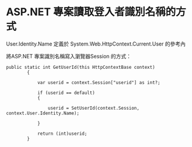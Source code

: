 # ASP.NET 專案讀取登入者識別名稱的方式

User.Identity.Name 定義於 System.Web.HttpContext.Current.User 的參考內

將ASP.NET 專案識別名稱寫入瀏覽器Session 的方式：

```aspnet
public static int GetUserId(this HttpContextBase context)
        {

            var userid = context.Session["userid"] as int?;

            if (userid == default)
            {
               
                userid = SetUserId(context.Session, context.User.Identity.Name);

            }

            return (int)userid;
        }
```

